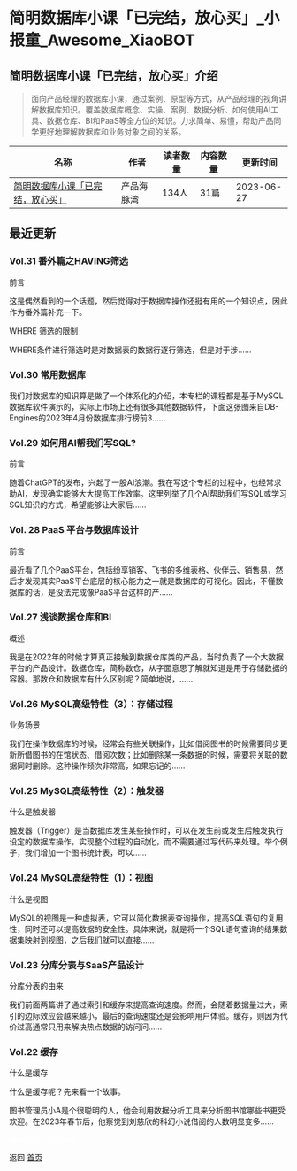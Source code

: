 # 简明数据库小课「已完结，放心买」_小报童_Awesome_XiaoBOT

## 简明数据库小课「已完结，放心买」介绍
> 面向产品经理的数据库小课，通过案例、原型等方式，从产品经理的视角讲解数据库知识。覆盖数据库概念、实操、案例、数据分析、如何使用AI工具、数据仓库、BI和PaaS等全方位的知识。力求简单、易懂，帮助产品同学更好地理解数据库和业务对象之间的关系。  
  


|名称|作者|读者数量|内容数量|更新时间|
|---|---|---|---|---|
|[简明数据库小课「已完结，放心买」](https://xiaobot.net/p/litedb?refer=0b133df9-27dc-423b-8101-639049001c13)|产品海豚湾|134人|31篇|2023-06-27|

## 最近更新
### Vol.31 番外篇之HAVING筛选

前言

这是偶然看到的一个话题，然后觉得对于数据库操作还挺有用的一个知识点，因此作为番外篇补充一下。

WHERE 筛选的限制

WHERE条件进行筛选时是对数据表的数据行逐行筛选，但是对于涉......

### Vol.30 常用数据库

我们对数据库的知识算是做了一个体系化的介绍，本专栏的课程都是基于MySQL数据库软件演示的，实际上市场上还有很多其他数据软件，下面这张图来自DB-
Engines的2023年4月份数据库排行榜前3......

### Vol.29 如何用AI帮我们写SQL?

前言

随着ChatGPT的发布，兴起了一股AI浪潮。我在写这个专栏的过程中，也经常求助AI，发现确实能够大大提高工作效率。这里列举了几个AI帮助我们写SQL或学习SQL知识的方式，希望能够让大家后......

### Vol. 28 PaaS 平台与数据库设计

前言

最近看了几个PaaS平台，包括纷享销客、飞书的多维表格、伙伴云、销售易，然后才发现其实PaaS平台底层的核心能力之一就是数据库的可视化。因此，不懂数据库的话，是没法完成像PaaS平台这样的产......

### Vol.27 浅谈数据仓库和BI

概述

我是在2022年的时候才算真正接触到数据仓库类的产品，当时负责了一个大数据平台的产品设计。数据仓库，简称数仓，从字面意思了解就知道是用于存储数据的容器。那数仓和数据库有什么区别呢？简单地说，......

### Vol.26 MySQL高级特性（3）：存储过程

业务场景

我们在操作数据库的时候，经常会有些关联操作，比如借阅图书的时候需要同步更新所借图书的在馆状态、借阅次数；比如删除某一条数据的时候，需要将关联的数据同时删除。这种操作频次非常高，如果忘记的......

### Vol.25 MySQL高级特性（2）：触发器

什么是触发器

触发器（Trigger）是当数据库发生某些操作时，可以在发生前或发生后触发执行设定的数据库操作，实现整个过程的自动化，而不需要通过写代码来处理。举个例子，我们增加一个图书统计表，可以......

### Vol.24 MySQL高级特性（1）：视图

什么是视图

MySQL的视图是一种虚拟表，它可以简化数据表查询操作，提高SQL语句的复用性，同时还可以提高数据的安全性。具体来说，就是将一个SQL语句查询的结果数据集映射到视图，之后我们就可以直接......

### Vol.23 分库分表与SaaS产品设计

分库分表的由来

我们前面两篇讲了通过索引和缓存来提高查询速度。然而，会随着数据量过大，索引的边际效应会越来越小，最后的查询速度还是会影响用户体验。缓存，则因为代价过高通常只用来解决热点数据的访问问......

### Vol.22 缓存

什么是缓存

什么是缓存呢？先来看一个故事。

图书管理员小A是个很聪明的人，他会利用数据分析工具来分析图书馆哪些书更受欢迎。在2023年春节后，他察觉到刘慈欣的科幻小说借阅的人数明显变多......


<a href="https://github.com/Reno9527/awesome-xiaobot" style="color: white; text-decoration: none;">awesome-xiaobot</a>

返回 [首页](../README.md)
